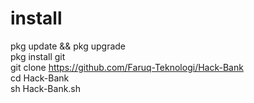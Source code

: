 # install    
pkg update && pkg upgrade                           
pkg install git                                       
git clone https://github.com/Faruq-Teknologi/Hack-Bank        
cd Hack-Bank                                        
sh Hack-Bank.sh
